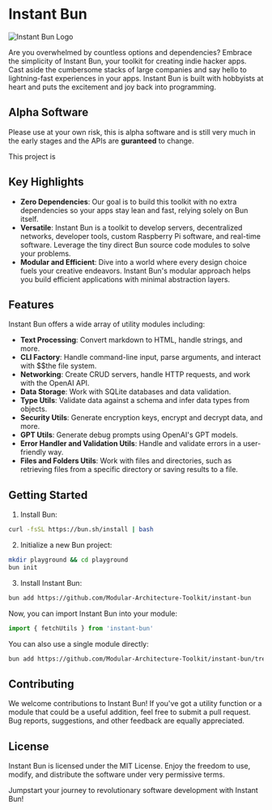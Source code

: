 # Instant Bun

![Instant Bun Logo](https://user-images.githubusercontent.com/18100375/231109092-34bdc552-dd37-413d-8eec-b9b668340b65.png)

Are you overwhelmed by countless options and dependencies? Embrace the simplicity of Instant Bun, your toolkit for creating indie hacker apps. Cast aside the cumbersome stacks of large companies and say hello to lightning-fast experiences in your apps. Instant Bun is built with hobbyists at heart and puts the excitement and joy back into programming.

## Alpha Software
Please use at your own risk, this is alpha software and is still very much in the early stages and the APIs are **guranteed** to change.

This project is 

## Key Highlights

- **Zero Dependencies**: Our goal is to build this toolkit with no extra dependencies so your apps stay lean and fast, relying solely on Bun itself.
- **Versatile**: Instant Bun is a toolkit to develop servers, decentralized networks, developer tools, custom Raspberry Pi software, and real-time software. Leverage the tiny direct Bun source code modules to solve your problems.
- **Modular and Efficient**: Dive into a world where every design choice fuels your creative endeavors. Instant Bun's modular approach helps you build efficient applications with minimal abstraction layers.

## Features

Instant Bun offers a wide array of utility modules including:

- **Text Processing**: Convert markdown to HTML, handle strings, and more.
- **CLI Factory**: Handle command-line input, parse arguments, and interact with $$the file system.
- **Networking**: Create CRUD servers, handle HTTP requests, and work with the OpenAI API.
- **Data Storage**: Work with SQLite databases and data validation.
- **Type Utils**: Validate data against a schema and infer data types from objects.
- **Security Utils**: Generate encryption keys, encrypt and decrypt data, and more.
- **GPT Utils**: Generate debug prompts using OpenAI's GPT models.
- **Error Handler and Validation Utils**: Handle and validate errors in a user-friendly way.
- **Files and Folders Utils**: Work with files and directories, such as retrieving files from a specific directory or saving results to a file.

## Getting Started

1. Install Bun:

```bash
curl -fsSL https://bun.sh/install | bash
```

2. Initialize a new Bun project:

```bash
mkdir playground && cd playground
bun init 
```

3. Install Instant Bun:

```bash
bun add https://github.com/Modular-Architecture-Toolkit/instant-bun
```

Now, you can import Instant Bun into your module:

```jsx
import { fetchUtils } from 'instant-bun'
```

You can also use a single module directly:

```bash
bun add https://github.com/Modular-Architecture-Toolkit/instant-bun/tree/main/modules/cli-factory
```

## Contributing

We welcome contributions to Instant Bun! If you've got a utility function or a module that could be a useful addition, feel free to submit a pull request. Bug reports, suggestions, and other feedback are equally appreciated.

## License

Instant Bun is licensed under the MIT License. Enjoy the freedom to use, modify, and distribute the software under very permissive terms.

Jumpstart your journey to revolutionary software development with Instant Bun!